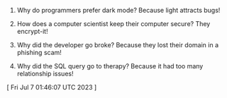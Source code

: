  
1. Why do programmers prefer dark mode? Because light attracts bugs!

2. How does a computer scientist keep their computer secure? They encrypt-it!

3. Why did the developer go broke? Because they lost their domain in a phishing scam!

4. Why did the SQL query go to therapy? Because it had too many relationship issues!
 
[ 
Fri Jul  7 01:46:07 UTC 2023
 ]

